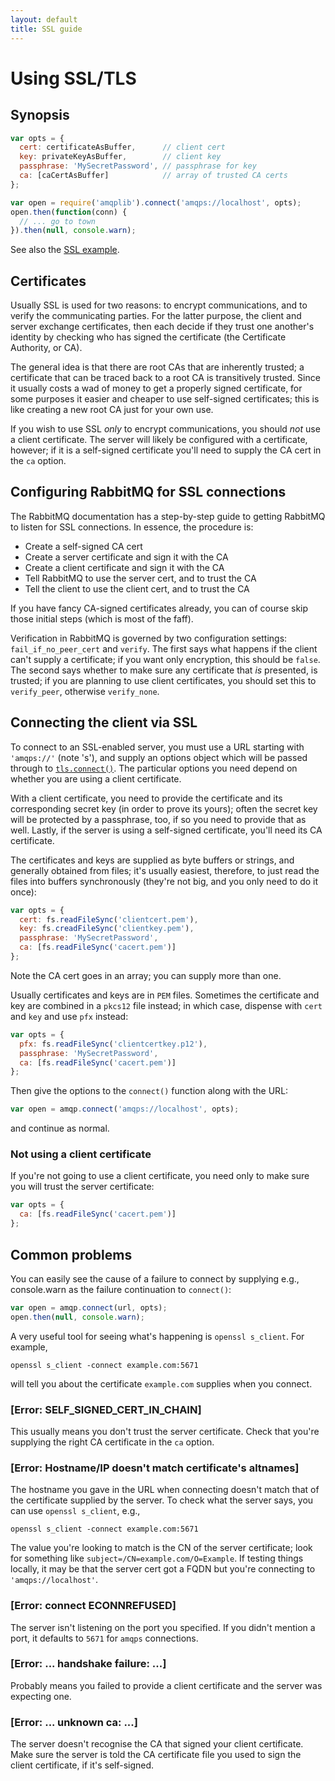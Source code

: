 ```yaml
---
layout: default
title: SSL guide
---
```

# Using SSL/TLS

## Synopsis

```javascript
var opts = {
  cert: certificateAsBuffer,      // client cert
  key: privateKeyAsBuffer,        // client key
  passphrase: 'MySecretPassword', // passphrase for key
  ca: [caCertAsBuffer]            // array of trusted CA certs
};

var open = require('amqplib').connect('amqps://localhost', opts);
open.then(function(conn) {
  // ... go to town
}).then(null, console.warn);
```

See also the [SSL example][ssl-example].

## Certificates

Usually SSL is used for two reasons: to encrypt communications, and to
verify the communicating parties. For the latter purpose, the client
and server exchange certificates, then each decide if they trust one
another's identity by checking who has signed the certificate (the
Certificate Authority, or CA).

The general idea is that there are root CAs that are inherently
trusted; a certificate that can be traced back to a root CA is
transitively trusted. Since it usually costs a wad of money to get a
properly signed certificate, for some purposes it easier and cheaper
to use self-signed certificates; this is like creating a new root CA
just for your own use.

If you wish to use SSL *only* to encrypt communications, you should
*not* use a client certificate. The server will likely be configured
with a certificate, however; if it is a self-signed certificate you'll
need to supply the CA cert in the `ca` option.

## Configuring RabbitMQ for SSL connections

The RabbitMQ documentation has a step-by-step guide to getting
RabbitMQ to listen for SSL connections. In essence, the procedure is:

 - Create a self-signed CA cert
 - Create a server certificate and sign it with the CA
 - Create a client certificate and sign it with the CA
 - Tell RabbitMQ to use the server cert, and to trust the CA
 - Tell the client to use the client cert, and to trust the CA

If you have fancy CA-signed certificates already, you can of course
skip those initial steps (which is most of the faff).

Verification in RabbitMQ is governed by two configuration settings:
`fail_if_no_peer_cert` and `verify`. The first says what happens if
the client can't supply a certificate; if you want only encryption,
this should be `false`. The second says whether to make sure any
certificate that *is* presented, is trusted; if you are planning to
use client certificates, you should set this to `verify_peer`,
otherwise `verify_none`.

## Connecting the client via SSL

To connect to an SSL-enabled server, you must use a URL starting with
`'amqps://'` (note 's'), and supply an options object which will be
passed through to [`tls.connect()`][tls-connect-doc]. The particular
options you need depend on whether you are using a client certificate.

With a client certificate, you need to provide the certificate and its
corresponding secret key (in order to prove its yours); often the
secret key will be protected by a passphrase, too, if so you need to
provide that as well. Lastly, if the server is using a self-signed
certificate, you'll need its CA certificate.

The certificates and keys are supplied as byte buffers or strings, and
generally obtained from files; it's usually easiest, therefore, to
just read the files into buffers synchronously (they're not big, and
you only need to do it once):

```javascript
var opts = {
  cert: fs.readFileSync('clientcert.pem'),
  key: fs.creadFileSync('clientkey.pem'),
  passphrase: 'MySecretPassword',
  ca: [fs.readFileSync('cacert.pem')]
};
```

Note the CA cert goes in an array; you can supply more than one.

Usually certificates and keys are in `PEM` files. Sometimes the
certificate and key are combined in a `pkcs12` file instead; in which
case, dispense with `cert` and `key` and use `pfx` instead:

```javascript
var opts = {
  pfx: fs.readFileSync('clientcertkey.p12'),
  passphrase: 'MySecretPassword',
  ca: [fs.readFileSync('cacert.pem')]
};
```

Then give the options to the `connect()` function along with the URL:

```javascript
var open = amqp.connect('amqps://localhost', opts);
```

and continue as normal.

### Not using a client certificate

If you're not going to use a client certificate, you need only to make
sure you will trust the server certificate:

```javascript
var opts = {
  ca: [fs.readFileSync('cacert.pem')]
};
```

## Common problems

You can easily see the cause of a failure to connect by supplying
e.g., console.warn as the failure continuation to `connect()`:

```javascript
var open = amqp.connect(url, opts);
open.then(null, console.warn);
```

A very useful tool for seeing what's happening is `openssl
s_client`. For example,

    openssl s_client -connect example.com:5671

will tell you about the certificate `example.com` supplies when you
connect.

### [Error: SELF_SIGNED_CERT_IN_CHAIN]

This usually means you don't trust the server certificate. Check that
you're supplying the right CA certificate in the `ca` option.

### [Error: Hostname/IP doesn't match certificate's altnames]

The hostname you gave in the URL when connecting doesn't match that of
the certificate supplied by the server. To check what the server says,
you can use `openssl s_client`, e.g.,

    openssl s_client -connect example.com:5671

The value you're looking to match is the CN of the server certificate;
look for something like `subject=/CN=example.com/O=Example`. If
testing things locally, it may be that the server cert got a FQDN but
you're connecting to `'amqps://localhost'`.

### [Error: connect ECONNREFUSED]

The server isn't listening on the port you specified. If you didn't
mention a port, it defaults to `5671` for `amqps` connections.

### [Error: ... handshake failure: ...]

Probably means you failed to provide a client certificate and the
server was expecting one.

### [Error: ... unknown ca: ...]

The server doesn't recognise the CA that signed your client
certificate. Make sure the server is told the CA certificate file you
used to sign the client certificate, if it's self-signed.


[ssl-example]: https://github.com/squaremo/amqp.node/blob/master/examples/ssl.js
[tls-connect-doc]: http://nodejs.org/api/tls.html#tls_tls_connect_options_callback
